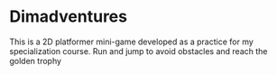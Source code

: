 # Dimadventures
This is a 2D platformer mini-game developed as a practice for my specialization course. Run and jump to avoid obstacles and reach the golden trophy